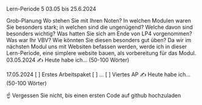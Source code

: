 Lern-Periode 5
03.05 bis 25.6.2024

Grob-Planung
Wo stehen Sie mit Ihren Noten? In welchen Modulen waren Sie besonders stark; in welchen sind die ungenügend? Welche davon sind besonders wichtig?
Was hatten Sie sich am Ende von LP4 vorgenommen? Was war Ihr VBV? Wie könnten Sie diesen besonders gut üben?
Da wir im nächsten Modul uns mit Websiten befassen werden, werde ich in dieser Lern-Periode, eine simplere website bauen, als vorbereitung für das Modul.
03.05.2024
✍️ Heute habe ich... (50-100 Wörter)

17.05.2024
[ ] Erstes Arbeitspaket
[ ] ...
[ ] Viertes AP
✍️ Heute habe ich... (50-100 Wörter)

☝️ Vergessen Sie nicht, bis einen ersten Code auf github hochzuladen
